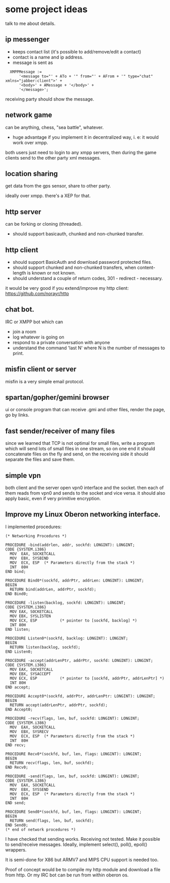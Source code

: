 
# some project ideas

talk to me about details.

## ip messenger

* keeps contact list (it's possible to add/remove/edit a contact)
* contact is a name and ip address.
* message is sent as
```
  XMPPMessage :=
      '<message to="' + ATo + '" from="' + AFrom + '" type="chat" xmlns="jabber:client">' +
      '<body>' + AMessage + '</body>' +
      '</message>';
```

receiving party should show the message.

## network game

can be anything, chess, "sea battle", whatever.

* huge advantage if you implement it in decentralized way, i. e: it would work over xmpp.

both users just need to login to any xmpp servers, then during the game clients send to the other party xml messages.

## location sharing

get data from the gps sensor, share to other party.

ideally over xmpp. there's a XEP for that.

## http server

can be forking or cloning (threaded).

* should support basicauth, chunked and non-chunked transfer.

## http client

* should support BasicAuth and download password protected files.
* should support chunked and non-chunked transfers, when content-length is known or not known.
* should understand a couple of return codes, 301 - redirect - necessary.

it would be very good if you extend/improve my http client: https://github.com/norayr/http

## chat bot.

IRC or XMPP bot which can
* join a room
* log whatever is going on
* respond to a private conversation with anyone
* understand the command 'last N' where N is the number of messages to print.

## misfin client or server

misfin is a very simple email protocol.

## spartan/gopher/gemini browser

ui or console program that can receive .gmi and other files, render the page, go by links.

## fast sender/receiver of many files
since we learned that TCP is not optimal for small files, write a program which will send lots of small files in one stream, so on one end it should concatenate files on the fly and send, on the receiving side it should separate the files and save them.

## simple vpn
both client and the server open vpn0 interface and the socket.
then each of them reads from vpn0 and sends to the socket and vice versa.
it should also apply basic, even if very primitive encryption.

## Improve my Linux Oberon networking interface.

I implemented procedures:
```
(* Networking Procedures *)

PROCEDURE -bind(addrlen, addr, sockfd: LONGINT): LONGINT;
CODE {SYSTEM.i386}
  MOV  EAX, SOCKETCALL
  MOV  EBX, SYSBIND
  MOV  ECX, ESP  (* Parameters directly from the stack *)
  INT  80H
END bind;

PROCEDURE Bind0*(sockfd, addrPtr, addrLen: LONGINT): LONGINT;
BEGIN
  RETURN bind(addrLen, addrPtr, sockfd);
END Bind0;

PROCEDURE -listen(backlog, sockfd: LONGINT): LONGINT;
CODE {SYSTEM.i386}
  MOV EAX, SOCKETCALL
  MOV EBX, SYSLISTEN
  MOV ECX, ESP          (* pointer to [sockfd, backlog] *)
  INT 80H
END listen;

PROCEDURE Listen0*(sockfd, backlog: LONGINT): LONGINT;
BEGIN
  RETURN listen(backlog, sockfd);
END Listen0;

PROCEDURE -accept(addrLenPtr, addrPtr, sockfd: LONGINT): LONGINT;
CODE {SYSTEM.i386}
  MOV EAX, SOCKETCALL
  MOV EBX, SYSACCEPT
  MOV ECX, ESP          (* pointer to [sockfd, addrPtr, addrLenPtr] *)
  INT 80H
END accept;

PROCEDURE Accept0*(sockfd, addrPtr, addrLenPtr: LONGINT): LONGINT;
BEGIN
  RETURN accept(addrLenPtr, addrPtr, sockfd);
END Accept0;

PROCEDURE -recv(flags, len, buf, sockfd: LONGINT): LONGINT;
CODE {SYSTEM.i386}
  MOV  EAX, SOCKETCALL
  MOV  EBX, SYSRECV
  MOV  ECX, ESP  (* Parameters directly from the stack *)
  INT  80H
END recv;

PROCEDURE Recv0*(sockfd, buf, len, flags: LONGINT): LONGINT;
BEGIN
  RETURN recv(flags, len, buf, sockfd);
END Recv0;

PROCEDURE -send(flags, len, buf, sockfd: LONGINT): LONGINT;
CODE {SYSTEM.i386}
  MOV  EAX, SOCKETCALL
  MOV  EBX, SYSSEND
  MOV  ECX, ESP  (* Parameters directly from the stack *)
  INT  80H
END send;

PROCEDURE Send0*(sockfd, buf, len, flags: LONGINT): LONGINT;
BEGIN
  RETURN send(flags, len, buf, sockfd);
END Send0;
(* end of network procedures *)

```

I have checked that sending works. Receiving not tested.
Make it possible to send/receive messages.
Ideally, implement select(), poll(), epoll() wrappers.

It is semi-done for X86 but ARMV7 and MIPS CPU support is needed too.

Proof of concept would be to compile my http module and download a file from http.
Or my IRC bot can be run from within oberon os.


